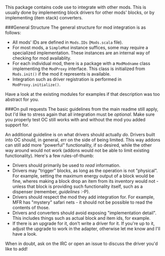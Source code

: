 This package contains code use to integrate with other mods. This is usually done by implementing block drivers for other mods' blocks, or by implementing (item stack) converters.

###General Structure
The general structure for mod integration is as follows:
- All mods' IDs are defined in `Mods.IDs` (`Mods.scala` file).
- For most mods, a `SimpleMod` instance suffices, some may require a specialized implementation. These instances are an internal way of checking for mod availablity.
- For each individual mod, there is a package with a `ModModname` class implementing the `ModProxy` interface. This class is initialized from `Mods.init()` if the mod it represents is available.
- Integration such as driver registration is performed in `ModProxy.initialize()`.

Have a look at the existing modules for examples if that description was too abstract for you.

###On pull requests
The basic guidelines from the main readme still apply, but I'd like to stress again that all integration must be *optional*. Make sure you properly test OC still works with and without the mod you added support for.

An additional guideline is on what drivers should actually *do*. Drivers built into OC should, in general, err on the side of being limited. This way addons can still add more "powerful" functionality, if so desired, while the other way around would not work (addons would not be able to limit existing functionality). Here's a few rules-of-thumb:
- Drivers should primarily be used to *read* information.
- Drivers may "trigger" blocks, as long as the operation is not "physical". For example, setting the maximum energy output of a block would be fine, wheres making a block drop an item from its inventory would not - unless that block is providing such functionality itself, such as a dispenser (remember, *guidelines* :-P).
- Drivers should respect the mod they add integration for. For example, MFR has "mystery" safari nets - it should not be possible to read the contents of those.
- Drivers and converters should avoid exposing "implementation detail". This includes things such as actual block and item ids, for example.
- If there is an upgrade for it, don't write a driver for it. If you're up to it, adjust the upgrade to work in the adapter, otherwise let me know and I'll have a look.

When in doubt, ask on the IRC or open an issue to discuss the driver you'd like to add!